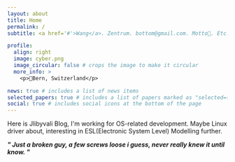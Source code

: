 ```yaml
---
layout: about
title: Home
permalink: /
subtitle: <a href='#'>Wang</a>. Zentrum. bottom@gmail.com. Motto🤔. Etc.

profile:
  align: right
  image: cyber.png
  image_circular: false # crops the image to make it circular
  more_info: >
    <p>🤔Bern, Switzerland</p>

news: true # includes a list of news items
selected_papers: true # includes a list of papers marked as "selected={true}"
social: true # includes social icons at the bottom of the page
---
```


Here is Jlibyvali Blog, I'm working for OS-related development. Maybe Linux driver about, interesting in ESL(Electronic System Level) Modelling further.


***" Just a broken guy, a few screws loose i guess, never really knew it until know. "***